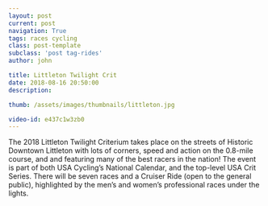```yaml
---
layout: post
current: post
navigation: True
tags: races cycling
class: post-template
subclass: 'post tag-rides'
author: john

title: Littleton Twilight Crit
date: 2018-08-16 20:50:00
description: 

thumb: /assets/images/thumbnails/littleton.jpg

video-id: e437c1w3zb0
---
```


The 2018 Littleton Twilight Criterium takes place on the streets of Historic Downtown Littleton with lots of corners, speed and action on the 0.8-mile course, and and featuring many of the best racers in the nation! The event is part of both USA Cycling’s National Calendar, and the top-level USA Crit Series. There will be seven races and a Cruiser Ride (open to the general public), highlighted by the men’s and women’s professional races under the lights.